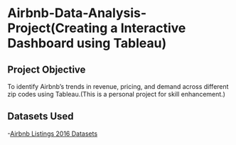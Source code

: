 # Airbnb-Data-Analysis-Project(Creating a Interactive Dashboard using Tableau)
## Project Objective
To identify Airbnb’s trends in revenue, pricing, and demand across different zip codes using Tableau.(This is a personal project for skill enhancement.)
## Datasets Used
-<a href="https://www.kaggle.com/datasets/alexanderfreberg/airbnb-listings-2016-dataset?resource=download">Airbnb Listings 2016 Datasets</a>


